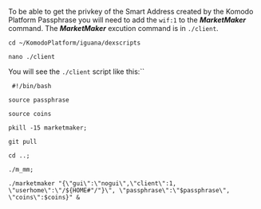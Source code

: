 To be able to get the privkey of the Smart Address created by the Komodo Platform Passphrase you will need to add the `wif:1` to the _**MarketMaker**_ command. The _**MarketMaker**_ excution command is in `./client`. 


`cd ~/KomodoPlatform/iguana/dexscripts`


`nano ./client`

You will see the `./client` script like this:``

` #!/bin/bash`

 `source passphrase`

`source coins`

 `pkill -15 marketmaker; `

  `git pull`

  `cd ..;`

  `./m_mm;`

  `./marketmaker "{\"gui\":\"nogui\",\"client\":1, \"userhome\":\"/${HOME#"/"}\", \"passphrase\":\"$passphrase\", \"coins\":$coins}" &`

